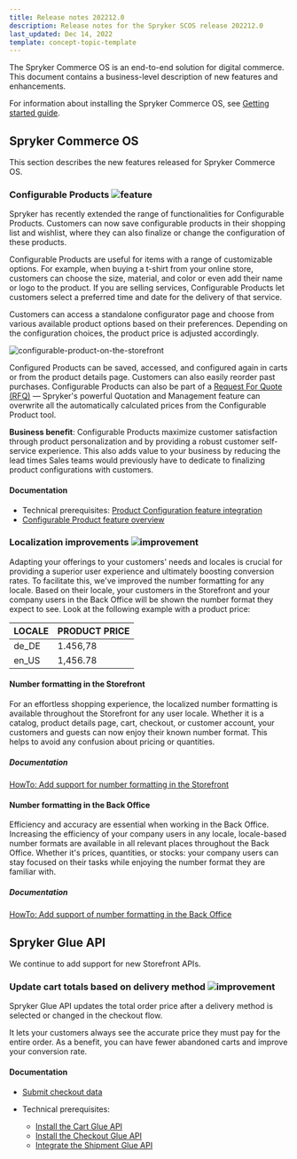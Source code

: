 ```yaml
---
title: Release notes 202212.0
description: Release notes for the Spryker SCOS release 202212.0
last_updated: Dec 14, 2022
template: concept-topic-template
---
```


The Spryker Commerce OS is an end-to-end solution for digital commerce. This document contains a business-level description of new features and enhancements.

For information about installing the Spryker Commerce OS, see [Getting started guide](/docs/scos/dev/developer-getting-started-guide.html).

## Spryker Commerce OS

This section describes the new features released for Spryker Commerce OS.

### Configurable Products <span class="inline-img">![feature](https://spryker.s3.eu-central-1.amazonaws.com/docs/scos/user/intro-to-spryker/releases/release-notes/feature.png)</span>

Spryker has recently extended the range of functionalities for Configurable Products. Customers can now save configurable products in their shopping list and wishlist, where they can also finalize or change the configuration of these products.

Configurable Products are useful for items with a range of customizable options. For example, when buying a t-shirt from your online store, customers can choose the size, material, and color or even add their name or logo to the product. If you are selling services, Configurable Products let customers select a preferred time and date for the delivery of that service.

Customers can access a standalone configurator page and choose from various available product options based on their preferences. Depending on the configuration choices, the product price is adjusted accordingly.

![configurable-product-on-the-storefront](https://spryker.s3.eu-central-1.amazonaws.com/docs/Features/Product+Management/Configurable+Product/Configurable+Product+feature+overview/configurable-product-on-the-storefront.gif)

Configured Products can be saved, accessed, and configured again in carts or from the product details page. Customers can also easily reorder past purchases. Configurable Products can also be part of a [Request For Quote (RFQ)](/docs/pbc/all/request-for-quote/{{site.version}}/request-for-quote.html) — Spryker's powerful Quotation and Management feature can overwrite all the automatically calculated prices from the Configurable Product tool.

**Business benefit**: Configurable Products maximize customer satisfaction through product personalization and by providing a robust customer self-service experience. This also adds value to your business by reducing the lead times Sales teams would previously have to dedicate to finalizing product configurations with customers.

#### Documentation

* Technical prerequisites: [Product Configuration feature integration](/docs/scos/dev/feature-integration-guides/202212.0/product-configuration-feature-integration.html)
* [Configurable Product feature overview](/docs/scos/user/features/202204.0/configurable-product-feature-overview.html)

### Localization improvements <span class="inline-img">![improvement](https://spryker.s3.eu-central-1.amazonaws.com/docs/scos/user/intro-to-spryker/releases/release-notes/improvement.png)</span>

Adapting your offerings to your customers' needs and locales is crucial for providing a superior user experience and ultimately boosting conversion rates. To facilitate this, we've improved the number formatting for any locale. Based on their locale, your customers in the Storefront and your company users in the Back Office will be shown the number format they expect to see. Look at the following example with a product price:

| LOCALE | PRODUCT PRICE |
|---|---|
| de_DE | 1.456,78 |
| en_US | 1,456.78 |

#### Number formatting in the Storefront

For an effortless shopping experience, the localized number formatting is available throughout the Storefront for any user locale. Whether it is a catalog, product details page, cart, checkout, or customer account, your customers and guests can now enjoy their known number format. This helps to avoid any confusion about pricing or quantities.

##### Documentation

[HowTo: Add support for number formatting in the Storefront](/docs/scos/dev/tutorials-and-howtos/howtos/feature-howtos/data-imports/howto-add-support-for-number-formatting-in-the-storefront.html#prerequisites)


#### Number formatting in the Back Office
Efficiency and accuracy are essential when working in the Back Office. Increasing the efficiency of your company users in any locale, locale-based number formats are available in all relevant places throughout the Back Office. Whether it's prices, quantities, or stocks: your company users can stay focused on their tasks while enjoying the number format they are familiar with.

##### Documentation

[HowTo: Add support of number formatting in the Back Office](/docs/scos/dev/tutorials-and-howtos/howtos/feature-howtos/howto-add-support-of-number-formatting-in-the-back-office.html#prerequisites)


## Spryker Glue API

We continue to add support for new Storefront APIs.

### Update cart totals based on delivery method <span class="inline-img">![improvement](https://spryker.s3.eu-central-1.amazonaws.com/docs/scos/user/intro-to-spryker/releases/release-notes/improvement.png)</span>

Spryker Glue API updates the total order price after a delivery method is selected or changed in the checkout flow.

It lets your customers always see the accurate price they must pay for the entire order. As a benefit, you can have fewer abandoned carts and improve your conversion rate.

#### Documentation

* [Submit checkout data](/docs/pbc/all/cart-and-checkout/{{site.version}}/manage-using-glue-api/check-out/submit-checkout-data.html)

* Technical prerequisites:
  * [Install the Cart Glue API](docs/pbc/all/cart-and-checkout/{{site.version}}/install-and-upgrade/install-glue-api/install-the-cart-glue-api.html)
  * [Install the Checkout Glue API](/docs/pbc/all/cart-and-checkout/{{site.version}}/install-and-upgrade/install-glue-api/install-the-checkout-glue-api.html)
  * [Integrate the Shipment Glue API](/docs/pbc/all/carrier-management/{{site.version}}/install-and-upgrade/integrate-the-shipment-glue-api.html)
